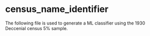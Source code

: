 # census_name_identifier
The following file is used to generate a ML classifier using the 1930 Deccenial census 5% sample. 
